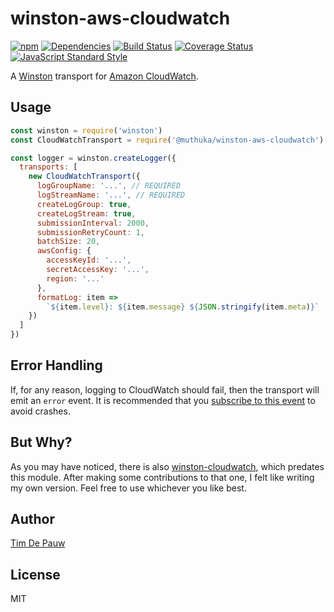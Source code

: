 # winston-aws-cloudwatch

[![npm](https://img.shields.io/npm/v/winston-aws-cloudwatch.svg)](https://www.npmjs.com/package/winston-aws-cloudwatch) [![Dependencies](https://img.shields.io/david/timdp/winston-aws-cloudwatch.svg)](https://david-dm.org/timdp/winston-aws-cloudwatch) [![Build Status](https://img.shields.io/circleci/project/github/timdp/winston-aws-cloudwatch/master.svg?label=build)](https://circleci.com/gh/timdp/winston-aws-cloudwatch) [![Coverage Status](https://img.shields.io/coveralls/timdp/winston-aws-cloudwatch/master.svg)](https://coveralls.io/r/timdp/winston-aws-cloudwatch) [![JavaScript Standard Style](https://img.shields.io/badge/code%20style-standard-brightgreen.svg)](https://standardjs.com/)

A [Winston](https://www.npmjs.com/package/winston) transport for
[Amazon CloudWatch](https://aws.amazon.com/cloudwatch/).

## Usage

```js
const winston = require('winston')
const CloudWatchTransport = require('@muthuka/winston-aws-cloudwatch')

const logger = winston.createLogger({
  transports: [
    new CloudWatchTransport({
      logGroupName: '...', // REQUIRED
      logStreamName: '...', // REQUIRED
      createLogGroup: true,
      createLogStream: true,
      submissionInterval: 2000,
      submissionRetryCount: 1,
      batchSize: 20,
      awsConfig: {
        accessKeyId: '...',
        secretAccessKey: '...',
        region: '...'
      },
      formatLog: item =>
        `${item.level}: ${item.message} ${JSON.stringify(item.meta)}`
    })
  ]
})
```

## Error Handling

If, for any reason, logging to CloudWatch should fail, then the transport will
emit an `error` event. It is recommended that you
[subscribe to this event](https://www.npmjs.com/package/winston#awaiting-logs-to-be-written-in-winston)
to avoid crashes.

## But Why?

As you may have noticed, there is also
[winston-cloudwatch](https://www.npmjs.com/package/winston-cloudwatch), which
predates this module. After making some contributions to that one, I felt like
writing my own version. Feel free to use whichever you like best.

## Author

[Tim De Pauw](https://tmdpw.eu/)

## License

MIT
